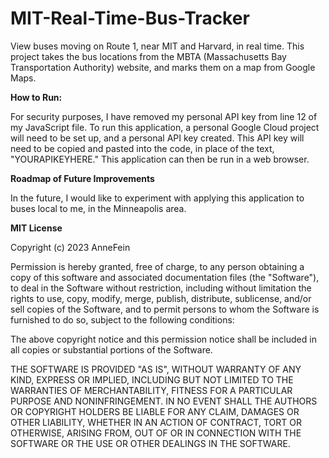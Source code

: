 # MIT-Real-Time-Bus-Tracker

View buses moving on Route 1, near MIT and Harvard, in real time. This project takes the bus locations from the MBTA (Massachusetts Bay Transportation Authority) website, and marks them on a map from Google Maps.



**How to Run:**

For security purposes, I have removed my personal API key from line 12 of my JavaScript file. To run this application, a personal Google Cloud project will need to be set up, and a personal API key created. This API key will need to be copied and pasted into the code, in place of the text, "YOURAPIKEYHERE." This application can then be run in a web browser.

**Roadmap of Future Improvements**

In the future, I would like to experiment with applying this application to buses local to me, in the Minneapolis area.



**MIT License**
 
Copyright (c) 2023 AnneFein
 
Permission is hereby granted, free of charge, to any person obtaining a copy
of this software and associated documentation files (the "Software"), to deal
in the Software without restriction, including without limitation the rights
to use, copy, modify, merge, publish, distribute, sublicense, and/or sell
copies of the Software, and to permit persons to whom the Software is
furnished to do so, subject to the following conditions:
 
The above copyright notice and this permission notice shall be included in all
copies or substantial portions of the Software.
 
THE SOFTWARE IS PROVIDED "AS IS", WITHOUT WARRANTY OF ANY KIND, EXPRESS OR
IMPLIED, INCLUDING BUT NOT LIMITED TO THE WARRANTIES OF MERCHANTABILITY,
FITNESS FOR A PARTICULAR PURPOSE AND NONINFRINGEMENT. IN NO EVENT SHALL THE
AUTHORS OR COPYRIGHT HOLDERS BE LIABLE FOR ANY CLAIM, DAMAGES OR OTHER
LIABILITY, WHETHER IN AN ACTION OF CONTRACT, TORT OR OTHERWISE, ARISING FROM,
OUT OF OR IN CONNECTION WITH THE SOFTWARE OR THE USE OR OTHER DEALINGS IN THE
SOFTWARE.
 
